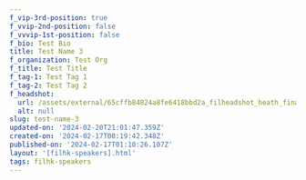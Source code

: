 ```yaml
---
f_vip-3rd-position: true
f_vvip-2nd-position: false
f_vvvip-1st-position: false
f_bio: Test Bio
title: Test Name 3
f_organization: Test Org
f_title: Test Title
f_tag-1: Test Tag 1
f_tag-2: Test Tag 2
f_headshot:
  url: /assets/external/65cffb84824a8fe6418bbd2a_filheadshot_heath_final.jpg
  alt: null
slug: test-name-3
updated-on: '2024-02-20T21:01:47.359Z'
created-on: '2024-02-17T00:19:42.348Z'
published-on: '2024-02-17T01:10:26.107Z'
layout: '[filhk-speakers].html'
tags: filhk-speakers
---
```



